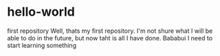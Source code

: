 # hello-world
first repository
Well, thats my first repository. I'm not shure what I will be able to do in the future, but now taht is all I have done.
Bababui
I need to start learning something 
